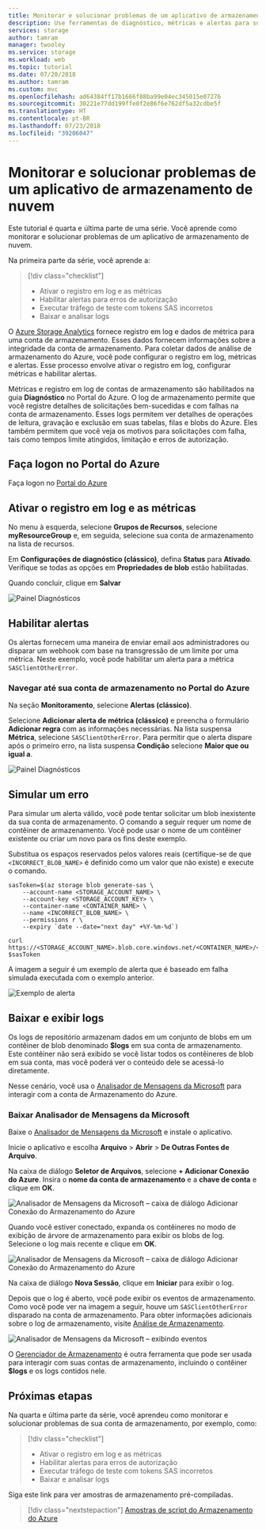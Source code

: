 ```yaml
---
title: Monitorar e solucionar problemas de um aplicativo de armazenamento de nuvem no Azure | Microsoft Docs
description: Use ferramentas de diagnóstico, métricas e alertas para solucionar problemas e monitorar um aplicativo em nuvem.
services: storage
author: tamram
manager: twooley
ms.service: storage
ms.workload: web
ms.topic: tutorial
ms.date: 07/20/2018
ms.author: tamram
ms.custom: mvc
ms.openlocfilehash: ad64384ff17b1666f88ba99e04ec345015e07276
ms.sourcegitcommit: 30221e77dd199ffe0f2e86f6e762df5a32cdbe5f
ms.translationtype: HT
ms.contentlocale: pt-BR
ms.lasthandoff: 07/23/2018
ms.locfileid: "39206047"
---
```

# <a name="monitor-and-troubleshoot-a-cloud-storage-application"></a>Monitorar e solucionar problemas de um aplicativo de armazenamento de nuvem

Este tutorial é quarta e última parte de uma série. Você aprende como monitorar e solucionar problemas de um aplicativo de armazenamento de nuvem.

Na primeira parte da série, você aprende a:

> [!div class="checklist"]
> * Ativar o registro em log e as métricas
> * Habilitar alertas para erros de autorização
> * Executar tráfego de teste com tokens SAS incorretos
> * Baixar e analisar logs

O [Azure Storage Analytics](../common/storage-analytics.md) fornece registro em log e dados de métrica para uma conta de armazenamento. Esses dados fornecem informações sobre a integridade da conta de armazenamento. Para coletar dados de análise de armazenamento do Azure, você pode configurar o registro em log, métricas e alertas. Esse processo envolve ativar o registro em log, configurar métricas e habilitar alertas.

Métricas e registro em log de contas de armazenamento são habilitados na guia **Diagnóstico** no Portal do Azure. O log de armazenamento permite que você registre detalhes de solicitações bem-sucedidas e com falhas na conta de armazenamento. Esses logs permitem ver detalhes de operações de leitura, gravação e exclusão em suas tabelas, filas e blobs do Azure. Eles também permitem que você veja os motivos para solicitações com falha, tais como tempos limite atingidos, limitação e erros de autorização.

## <a name="log-in-to-the-azure-portal"></a>Faça logon no Portal do Azure

Faça logon no [Portal do Azure](https://portal.azure.com)

## <a name="turn-on-logging-and-metrics"></a>Ativar o registro em log e as métricas

No menu à esquerda, selecione **Grupos de Recursos**, selecione **myResourceGroup** e, em seguida, selecione sua conta de armazenamento na lista de recursos.

Em **Configurações de diagnóstico (clássico)**, defina **Status** para **Ativado**. Verifique se todas as opções em **Propriedades de blob** estão habilitadas.

Quando concluir, clique em **Salvar**

![Painel Diagnósticos](media/storage-monitor-troubleshoot-storage-application/enable-diagnostics.png)

## <a name="enable-alerts"></a>Habilitar alertas

Os alertas fornecem uma maneira de enviar email aos administradores ou disparar um webhook com base na transgressão de um limite por uma métrica. Neste exemplo, você pode habilitar um alerta para a métrica `SASClientOtherError`.

### <a name="navigate-to-the-storage-account-in-the-azure-portal"></a>Navegar até sua conta de armazenamento no Portal do Azure

Na seção **Monitoramento**, selecione **Alertas (clássico)**.

Selecione **Adicionar alerta de métrica (clássico)** e preencha o formulário **Adicionar regra** com as informações necessárias. Na lista suspensa **Métrica**, selecione `SASClientOtherError`. Para permitir que o alerta dispare após o primeiro erro, na lista suspensa **Condição** selecione **Maior que ou igual a**.

![Painel Diagnósticos](media/storage-monitor-troubleshoot-storage-application/add-alert-rule.png)

## <a name="simulate-an-error"></a>Simular um erro

Para simular um alerta válido, você pode tentar solicitar um blob inexistente da sua conta de armazenamento. O comando a seguir requer um nome de contêiner de armazenamento. Você pode usar o nome de um contêiner existente ou criar um novo para os fins deste exemplo.

Substitua os espaços reservados pelos valores reais (certifique-se de que `<INCORRECT_BLOB_NAME>` é definido como um valor que não existe) e execute o comando.

```azurecli-interactive
sasToken=$(az storage blob generate-sas \
    --account-name <STORAGE_ACCOUNT_NAME> \
    --account-key <STORAGE_ACCOUNT_KEY> \
    --container-name <CONTAINER_NAME> \
    --name <INCORRECT_BLOB_NAME> \
    --permissions r \
    --expiry `date --date="next day" +%Y-%m-%d`)

curl https://<STORAGE_ACCOUNT_NAME>.blob.core.windows.net/<CONTAINER_NAME>/<INCORRECT_BLOB_NAME>?$sasToken
```

A imagem a seguir é um exemplo de alerta que é baseado em falha simulada executada com o exemplo anterior.

 ![Exemplo de alerta](media/storage-monitor-troubleshoot-storage-application/email-alert.png)

## <a name="download-and-view-logs"></a>Baixar e exibir logs

Os logs de repositório armazenam dados em um conjunto de blobs em um contêiner de blob denominado **$logs** em sua conta de armazenamento. Este contêiner não será exibido se você listar todos os contêineres de blob em sua conta, mas você poderá ver o conteúdo dele se acessá-lo diretamente.

Nesse cenário, você usa o [Analisador de Mensagens da Microsoft](http://technet.microsoft.com/library/jj649776.aspx) para interagir com a conta de Armazenamento do Azure.

### <a name="download-microsoft-message-analyzer"></a>Baixar Analisador de Mensagens da Microsoft

Baixe o [Analisador de Mensagens da Microsoft](https://www.microsoft.com/download/details.aspx?id=44226) e instale o aplicativo.

Inicie o aplicativo e escolha **Arquivo** > **Abrir** > **De Outras Fontes de Arquivo**.

Na caixa de diálogo **Seletor de Arquivos**, selecione **+ Adicionar Conexão do Azure**. Insira o **nome da conta de armazenamento** e a **chave de conta** e clique em **OK**.

![Analisador de Mensagens da Microsoft – caixa de diálogo Adicionar Conexão do Armazenamento do Azure](media/storage-monitor-troubleshoot-storage-application/figure3.png)

Quando você estiver conectado, expanda os contêineres no modo de exibição de árvore de armazenamento para exibir os blobs de log. Selecione o log mais recente e clique em **OK**.

![Analisador de Mensagens da Microsoft – caixa de diálogo Adicionar Conexão do Armazenamento do Azure](media/storage-monitor-troubleshoot-storage-application/figure4.png)

Na caixa de diálogo **Nova Sessão**, clique em **Iniciar** para exibir o log.

Depois que o log é aberto, você pode exibir os eventos de armazenamento. Como você pode ver na imagem a seguir, houve um `SASClientOtherError` disparado na conta de armazenamento. Para obter informações adicionais sobre o log de armazenamento, visite [Análise de Armazenamento](../common/storage-analytics.md).

![Analisador de Mensagens da Microsoft – exibindo eventos](media/storage-monitor-troubleshoot-storage-application/figure5.png)

O [Gerenciador de Armazenamento](https://azure.microsoft.com/features/storage-explorer/) é outra ferramenta que pode ser usada para interagir com suas contas de armazenamento, incluindo o contêiner **$logs** e os logs contidos nele.

## <a name="next-steps"></a>Próximas etapas

Na quarta e última parte da série, você aprendeu como monitorar e solucionar problemas de sua conta de armazenamento, por exemplo, como:

> [!div class="checklist"]
> * Ativar o registro em log e as métricas
> * Habilitar alertas para erros de autorização
> * Executar tráfego de teste com tokens SAS incorretos
> * Baixar e analisar logs

Siga este link para ver amostras de armazenamento pré-compiladas.

> [!div class="nextstepaction"]
> [Amostras de script do Armazenamento do Azure](storage-samples-blobs-cli.md)